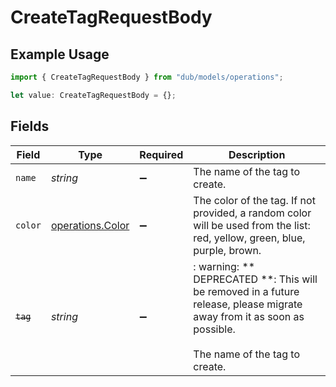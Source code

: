 # CreateTagRequestBody

## Example Usage

```typescript
import { CreateTagRequestBody } from "dub/models/operations";

let value: CreateTagRequestBody = {};
```

## Fields

| Field                                                                                                                                                   | Type                                                                                                                                                    | Required                                                                                                                                                | Description                                                                                                                                             |
| ------------------------------------------------------------------------------------------------------------------------------------------------------- | ------------------------------------------------------------------------------------------------------------------------------------------------------- | ------------------------------------------------------------------------------------------------------------------------------------------------------- | ------------------------------------------------------------------------------------------------------------------------------------------------------- |
| `name`                                                                                                                                                  | *string*                                                                                                                                                | :heavy_minus_sign:                                                                                                                                      | The name of the tag to create.                                                                                                                          |
| `color`                                                                                                                                                 | [operations.Color](../../models/operations/color.md)                                                                                                    | :heavy_minus_sign:                                                                                                                                      | The color of the tag. If not provided, a random color will be used from the list: red, yellow, green, blue, purple, brown.                              |
| ~~`tag`~~                                                                                                                                               | *string*                                                                                                                                                | :heavy_minus_sign:                                                                                                                                      | : warning: ** DEPRECATED **: This will be removed in a future release, please migrate away from it as soon as possible.<br/><br/>The name of the tag to create. |